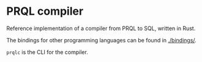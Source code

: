 # PRQL compiler

Reference implementation of a compiler from PRQL to SQL, written in Rust.

The bindings for other programming languages can be found in
[./bindings/](./bindings/).

`prqlc` is the CLI for the compiler.
